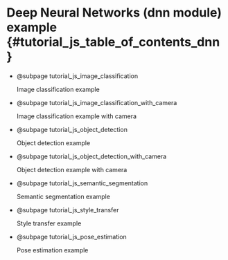 Deep Neural Networks (dnn module) example {#tutorial_js_table_of_contents_dnn}
============

-   @subpage tutorial_js_image_classification

    Image classification example

-   @subpage tutorial_js_image_classification_with_camera

    Image classification example with camera

-   @subpage tutorial_js_object_detection

    Object detection example

-   @subpage tutorial_js_object_detection_with_camera

    Object detection example with camera

-   @subpage tutorial_js_semantic_segmentation

    Semantic segmentation example

-   @subpage tutorial_js_style_transfer

    Style transfer example

-   @subpage tutorial_js_pose_estimation

    Pose estimation example
